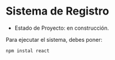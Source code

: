 <h1>Sistema de Registro</h1>


- Estado de Proyecto: en construcción.

Para ejecutar el sistema, debes poner:

```npm instal react```
